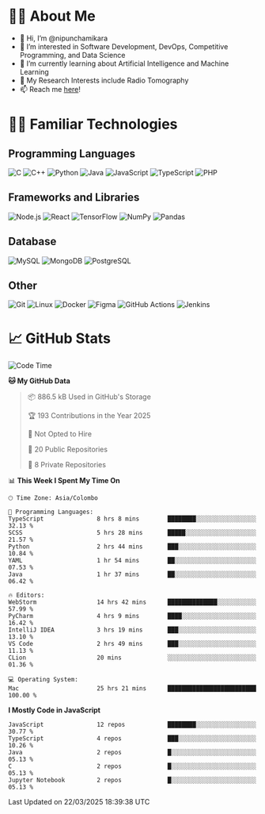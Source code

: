 # 🙋‍♂️ About Me
- 👋 Hi, I’m @nipunchamikara
- 👀 I’m interested in Software Development, DevOps, Competitive Programming, and Data Science
- 🌱 I’m currently learning about Artificial Intelligence and Machine Learning
- 📜 My Research Interests include Radio Tomography
- 📫 Reach me [here](mailto:nipunchamikara@yahoo.com)!

# 👨‍💻 Familiar Technologies

## Programming Languages
![C](https://img.icons8.com/color/48/000000/c-programming.png "C")
![C++](https://img.icons8.com/color/48/000000/c-plus-plus-logo.png "C++")
![Python](https://img.icons8.com/color/48/000000/python.png "Python")
![Java](https://img.icons8.com/color/48/000000/java-coffee-cup-logo.png "Java")
![JavaScript](https://img.icons8.com/color/48/000000/javascript.png "JavaScript")
![TypeScript](https://img.icons8.com/color/48/000000/typescript.png "TypeScript")
![PHP](https://img.icons8.com/officel/48/000000/php-logo.png "PHP")

## Frameworks and Libraries
![Node.js](https://img.icons8.com/color/48/000000/nodejs.png "Node.js")
![React](https://img.icons8.com/officel/48/000000/react.png "React")
![TensorFlow](https://img.icons8.com/color/48/000000/tensorflow.png "TensorFlow")
![NumPy](https://img.icons8.com/color/48/000000/numpy.png "NumPy")
![Pandas](https://img.icons8.com/color/48/000000/pandas.png "Pandas")

## Database
![MySQL](https://img.icons8.com/color/48/000000/mysql-logo.png "MySQL")
![MongoDB](https://img.icons8.com/color/48/000000/mongodb.png "MongoDB")
![PostgreSQL](https://img.icons8.com/color/48/000000/postgreesql.png "PostgreSQL")

## Other
![Git](https://img.icons8.com/color/48/000000/git.png "Git")
![Linux](https://img.icons8.com/color/48/000000/linux.png "Linux")
![Docker](https://img.icons8.com/color/48/000000/docker.png "Docker")
![Figma](https://img.icons8.com/color/48/000000/figma.png "Figma")
![GitHub Actions](https://img.icons8.com/color/48/000000/github.png "GitHub Actions")
![Jenkins](https://img.icons8.com/color/48/000000/jenkins.png "Jenkins")

# 📈 GitHub Stats

<!--START_SECTION:waka-->
![Code Time](http://img.shields.io/badge/Code%20Time-1%2C397%20hrs%209%20mins-blue)

**🐱 My GitHub Data** 

> 📦 886.5 kB Used in GitHub's Storage 
 > 
> 🏆 193 Contributions in the Year 2025
 > 
> 🚫 Not Opted to Hire
 > 
> 📜 20 Public Repositories 
 > 
> 🔑 8 Private Repositories 
 > 
📊 **This Week I Spent My Time On** 

```text
🕑︎ Time Zone: Asia/Colombo

💬 Programming Languages: 
TypeScript               8 hrs 8 mins        ████████░░░░░░░░░░░░░░░░░   32.13 % 
SCSS                     5 hrs 28 mins       █████░░░░░░░░░░░░░░░░░░░░   21.57 % 
Python                   2 hrs 44 mins       ███░░░░░░░░░░░░░░░░░░░░░░   10.84 % 
YAML                     1 hr 54 mins        ██░░░░░░░░░░░░░░░░░░░░░░░   07.53 % 
Java                     1 hr 37 mins        ██░░░░░░░░░░░░░░░░░░░░░░░   06.42 % 

🔥 Editors: 
WebStorm                 14 hrs 42 mins      ██████████████░░░░░░░░░░░   57.99 % 
PyCharm                  4 hrs 9 mins        ████░░░░░░░░░░░░░░░░░░░░░   16.42 % 
IntelliJ IDEA            3 hrs 19 mins       ███░░░░░░░░░░░░░░░░░░░░░░   13.10 % 
VS Code                  2 hrs 49 mins       ███░░░░░░░░░░░░░░░░░░░░░░   11.13 % 
CLion                    20 mins             ░░░░░░░░░░░░░░░░░░░░░░░░░   01.36 % 

💻 Operating System: 
Mac                      25 hrs 21 mins      █████████████████████████   100.00 % 
```

**I Mostly Code in JavaScript** 

```text
JavaScript               12 repos            ████████░░░░░░░░░░░░░░░░░   30.77 % 
TypeScript               4 repos             ███░░░░░░░░░░░░░░░░░░░░░░   10.26 % 
Java                     2 repos             █░░░░░░░░░░░░░░░░░░░░░░░░   05.13 % 
C                        2 repos             █░░░░░░░░░░░░░░░░░░░░░░░░   05.13 % 
Jupyter Notebook         2 repos             █░░░░░░░░░░░░░░░░░░░░░░░░   05.13 % 
```




 Last Updated on 22/03/2025 18:39:38 UTC
<!--END_SECTION:waka-->

